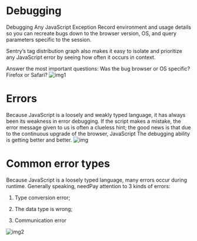 # Debugging

Debugging Any JavaScript Exception
Record environment and usage details so you can recreate bugs down to the browser version, OS, and query parameters specific to the session.

Sentry’s tag distribution graph also makes it easy to isolate and prioritize any JavaScript error by seeing how often it occurs in context.

Answer the most important questions: Was the bug browser or OS specific? Firefox or Safari?
![img1](https://data-flair.training/blogs/wp-content/uploads/sites/2/2019/08/JavaScript-Debugging-and-Testing.png)
# Errors

Because JavaScript is a loosely and weakly typed language, it has always been its weakness in error debugging. If the script makes a mistake, the error message given to us is often a clueless hint; the good news is that due to the continuous upgrade of the browser, JavaScript The debugging ability is getting better and better.
![img](https://d2h0cx97tjks2p.cloudfront.net/blogs/wp-content/uploads/sites/2/2019/08/JavaScript-Errors.jpg)

# Common error types
Because JavaScript is a loosely typed language, many errors occur during runtime. Generally speaking, needPay attention to 3 kinds of errors:
1. Type conversion error;

2. The data type is wrong;

3. Communication error

![img2](https://www.oreilly.com/library/view/javascript-cookbook/9781449390211/httpatomoreillycomsourceoreillyimages649949.png)